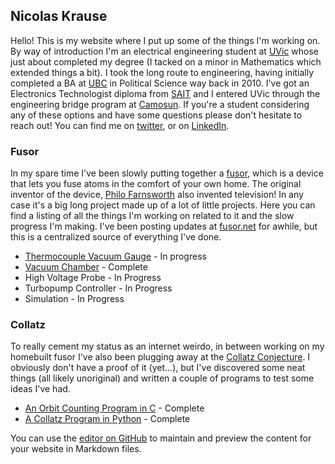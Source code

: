 ## Nicolas Krause

Hello! This is my website where I put up some of the things I'm working on. By way of introduction I'm an electrical engineering student at [UVic](https://www.uvic.ca/engineering/ece/current/undergraduate/electrical/index.php) whose just about completed my degree (I tacked on a minor in Mathematics which extended things a bit). I took the long route to engineering, having initially completed a BA at [UBC](https://www.ubc.ca/) in Political Science way back in 2010. I've got an Electronics Technologist diploma from [SAIT](https://www.sait.ca/programs-and-courses/diplomas/electronics-engineering-technology) and I entered UVic through the engineering bridge program at [Camosun](http://camosun.ca/learn/programs/engineering-bridge/admission-requirements/electrical.html). If you're a student considering any of these options and have some questions please don't hesitate to reach out! You can find me on [twitter](https://twitter.com/NickKrause1), or on [LinkedIn](https://www.linkedin.com/in/nicolas-krause-2b3a1525/).  


### Fusor
In my spare time I've been slowly putting together a [fusor](https://fusor.net/), which is a device that lets you fuse atoms in the comfort of your own home. The original inventor of the device, [Philo Farnsworth](https://en.wikipedia.org/wiki/Philo_Farnsworth) also invented television! In any case it's a big long project made up of a lot of little projects. Here you can find a listing of all the things I'm working on related to it and the slow progress I'm making. I've been posting updates at [fusor.net](https://fusor.net/board/) for awhile, but this is a centralized source of everything I've done. 
* [Thermocouple Vacuum Gauge](https://fuzzybunnys.github.io/Thermocouple-Gauge-Sensor/) - In progress
* [Vacuum Chamber](https://fuzzybunnys.github.io/Vacuum-Chamber/) - Complete
* High Voltage Probe - In Progress
* Turbopump Controller - In Progress
* Simulation - In Progress

### Collatz
To really cement my status as an internet weirdo, in between working on my homebuilt fusor I've also been plugging away at the [Collatz Conjecture](https://en.wikipedia.org/wiki/Collatz_conjecture). I obviously don't have a proof of it (yet...), but I've discovered some neat things (all likely unoriginal) and written a couple of programs to test some ideas I've had.
* [An Orbit Counting Program in C](https://fuzzybunnys.github.io/Collatz-Programs/) - Complete
* [A Collatz Program in Python]() - Complete

You can use the [editor on GitHub](https://github.com/FuzzyBunnys/Website/edit/gh-pages/index.md) to maintain and preview the content for your website in Markdown files.

